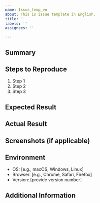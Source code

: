 ```yaml
---
name: Issue_temp_en
about: This is issue template in English.
title: ''
labels: ''
assignees: ''

---
```


## Summary
<!-- Please describe the issue and provide an overview. -->

## Steps to Reproduce
<!-- Please provide the steps to reproduce the bug. -->
1. Step 1
2. Step 2
3. Step 3

## Expected Result
<!-- Please describe the expected result. -->

## Actual Result
<!-- Please describe the actual result. -->

## Screenshots (if applicable)
<!-- Attach screenshots to help explain the issue better. -->

## Environment
- OS: [e.g., macOS, Windows, Linux]
- Browser: [e.g., Chrome, Safari, Firefox]
- Version: [provide version number]

## Additional Information
<!-- Please provide any other information that may be helpful. -->
